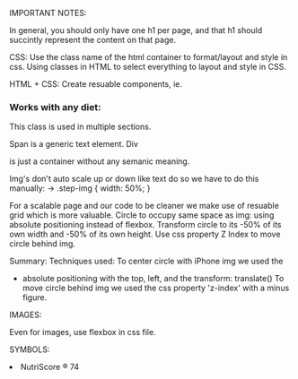 IMPORTANT NOTES:

In general, you should only have one h1 per page, and that h1 should succintly represent the content on that page.

CSS:
Use the class name of the html container to format/layout and style in css.
Using classes in HTML to select everything to layout and style in CSS.

HTML + CSS:
Create resuable components, ie. <h3 class="heading-tertiary">Works with any diet:</h3>
This class is used in multiple sections.

Span <span></span> is a generic text element.
Div <div></div> is just a container without any semanic meaning.

Img's don't auto scale up or down like text do so we have to do this manually:
-> .step-img {
width: 50%;
}

For a scalable page and our code to be cleaner we make use of resuable grid which is more valuable.
Circle to occupy same space as img: using absolute positioning instead of flexbox. Transform circle to its -50% of its own width and -50% of its own height.
Use css property Z Index to move circle behind img.

Summary:
Techniques used:
To center circle with iPhone img we used the

- absolute positioning with the top, left, and the transform: translate()
  To move circle behind img we used the css property 'z-index' with a minus figure.

IMAGES:

Even for images, use flexbox in css file.

SYMBOLS:

<!-- The registered symbol -->
<li class="meal-attribute">NutriScore &reg; 74</li>
